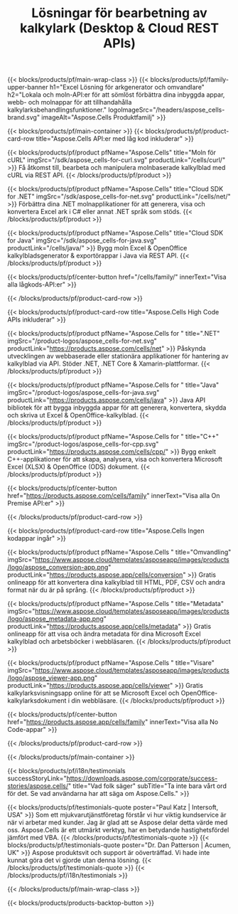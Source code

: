 ﻿---
title:  Lösningar för bearbetning av kalkylark (Desktop & Cloud REST APIs)
description: " Lokala och moln-API:er för att sömlöst förbättra dina inbyggda appar, webb- och molnappar för att tillhandahålla kalkylbladsbehandlingsfunktioner"
weight: 30
url: /sv/
---
{{< blocks/products/pf/main-wrap-class >}}
{{< blocks/products/pf/family-upper-banner h1="Excel Lösning för arkgenerator och omvandlare" h2="Lokala och moln-API:er för att sömlöst förbättra dina inbyggda appar, webb- och molnappar för att tillhandahålla kalkylarksbehandlingsfunktioner." logoImageSrc="/headers/aspose_cells-brand.svg" imageAlt="Aspose.Cells Produktfamilj" >}}

{{< blocks/products/pf/main-container >}}
{{< blocks/products/pf/product-card-row title="Aspose.Cells API:er med låg kod inkluderar" >}}

{{< blocks/products/pf/product pfName="Aspose.Cells" title="Moln för cURL" imgSrc="/sdk/aspose_cells-for-curl.svg" productLink="/cells/curl/" >}}
Få åtkomst till, bearbeta och manipulera molnbaserade kalkylblad med cURL via REST API.
{{< /blocks/products/pf/product >}}

{{< blocks/products/pf/product pfName="Aspose.Cells" title="Cloud SDK for .NET" imgSrc="/sdk/aspose_cells-for-net.svg" productLink="/cells/net/" >}}
Förbättra dina .NET molnapplikationer för att generera, visa och konvertera Excel ark i C# eller annat .NET språk som stöds.
{{< /blocks/products/pf/product >}}

{{< blocks/products/pf/product pfName="Aspose.Cells" title="Cloud SDK for Java" imgSrc="/sdk/aspose_cells-for-java.svg" productLink="/cells/java/" >}}
Bygg moln Excel & OpenOffice kalkylbladsgenerator & exportörappar i Java via REST API.
{{< /blocks/products/pf/product >}}

{{< blocks/products/pf/center-button href="/cells/family/" innerText="Visa alla lågkods-API:er" >}}

{{< /blocks/products/pf/product-card-row >}}

{{< blocks/products/pf/product-card-row title="Aspose.Cells High Code APIs inkluderar" >}}

{{< blocks/products/pf/product pfName="Aspose.Cells for " title=".NET" imgSrc="/product-logos/aspose_cells-for-net.svg" productLink="https://products.aspose.com/cells/net" >}}
Påskynda utvecklingen av webbaserade eller stationära applikationer för hantering av kalkylblad via API. Stöder .NET, .NET Core & Xamarin-plattformar.
{{< /blocks/products/pf/product >}}

{{< blocks/products/pf/product pfName="Aspose.Cells for " title="Java" imgSrc="/product-logos/aspose_cells-for-java.svg" productLink="https://products.aspose.com/cells/java" >}}
Java API bibliotek för att bygga inbyggda appar för att generera, konvertera, skydda och skriva ut Excel & OpenOffice-kalkylblad.
{{< /blocks/products/pf/product >}}

{{< blocks/products/pf/product pfName="Aspose.Cells for " title="C++" imgSrc="/product-logos/aspose_cells-for-cpp.svg" productLink="https://products.aspose.com/cells/cpp/" >}}
Bygg enkelt C++-applikationer för att skapa, analysera, visa och konvertera Microsoft Excel (XLSX) & OpenOffice (ODS) dokument.
{{< /blocks/products/pf/product >}}

{{< blocks/products/pf/center-button href="https://products.aspose.com/cells/family" innerText="Visa alla On Premise API:er" >}}

{{< /blocks/products/pf/product-card-row >}}

{{< blocks/products/pf/product-card-row title="Aspose.Cells Ingen kodappar ingår" >}}

{{< blocks/products/pf/product pfName="Aspose.Cells " title="Omvandling" imgSrc="https://www.aspose.cloud/templates/asposeapp/images/products/logo/aspose_conversion-app.png" productLink="https://products.aspose.app/cells/conversion" >}}
Gratis onlineapp för att konvertera dina kalkylblad till HTML, PDF, CSV och andra format när du är på språng.
{{< /blocks/products/pf/product >}}

{{< blocks/products/pf/product pfName="Aspose.Cells " title="Metadata" imgSrc="https://www.aspose.cloud/templates/asposeapp/images/products/logo/aspose_metadata-app.png" productLink="https://products.aspose.app/cells/metadata" >}}
Gratis onlineapp för att visa och ändra metadata för dina Microsoft Excel kalkylblad och arbetsböcker i webbläsaren.
{{< /blocks/products/pf/product >}}

{{< blocks/products/pf/product pfName="Aspose.Cells " title="Visare" imgSrc="https://www.aspose.cloud/templates/asposeapp/images/products/logo/aspose_viewer-app.png" productLink="https://products.aspose.app/cells/viewer" >}}
Gratis kalkylarksvisningsapp online för att se Microsoft Excel och OpenOffice-kalkylarksdokument i din webbläsare.
{{< /blocks/products/pf/product >}}

{{< blocks/products/pf/center-button href="https://products.aspose.app/cells/family" innerText="Visa alla No Code-appar" >}}

{{< /blocks/products/pf/product-card-row >}}

{{< /blocks/products/pf/main-container >}}

{{< blocks/products/pf/i18n/testimonials successStoryLink="https://downloads.aspose.com/corporate/success-stories/aspose.cells/" title="Vad folk säger" subTitle="Ta inte bara vårt ord för det. Se vad användarna har att säga om Aspose.Cells." >}}

{{< blocks/products/pf/testimonials-quote poster="Paul Katz | Intersoft, USA" >}}
Som ett mjukvarutjänstföretag förstår vi hur viktig kundservice är när vi arbetar med kunder. Jag är glad att se Aspose delar detta värde med oss. Aspose.Cells är ett utmärkt verktyg, har en betydande hastighetsfördel jämfört med VBA.
{{< /blocks/products/pf/testimonials-quote >}}
{{< blocks/products/pf/testimonials-quote poster="Dr. Dan Patterson | Acumen, UK" >}}
Aspose produktsvit och support är oöverträffad. Vi hade inte kunnat göra det vi gjorde utan denna lösning.
{{< /blocks/products/pf/testimonials-quote >}}
{{< /blocks/products/pf/i18n/testimonials >}}

{{< /blocks/products/pf/main-wrap-class >}}

{{< blocks/products/products-backtop-button >}}
